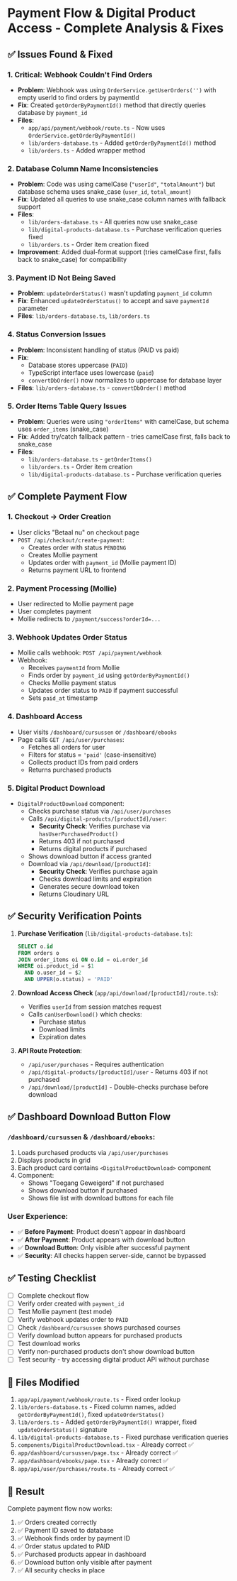 # Payment Flow & Digital Product Access - Complete Analysis & Fixes

## ✅ Issues Found & Fixed

### 1. **Critical: Webhook Couldn't Find Orders**
   - **Problem**: Webhook was using `OrderService.getUserOrders('')` with empty userId to find orders by paymentId
   - **Fix**: Created `getOrderByPaymentId()` method that directly queries database by `payment_id`
   - **Files**: 
     - `app/api/payment/webhook/route.ts` - Now uses `OrderService.getOrderByPaymentId()`
     - `lib/orders-database.ts` - Added `getOrderByPaymentId()` method
     - `lib/orders.ts` - Added wrapper method

### 2. **Database Column Name Inconsistencies**
   - **Problem**: Code was using camelCase (`"userId"`, `"totalAmount"`) but database schema uses snake_case (`user_id`, `total_amount`)
   - **Fix**: Updated all queries to use snake_case column names with fallback support
   - **Files**:
     - `lib/orders-database.ts` - All queries now use snake_case
     - `lib/digital-products-database.ts` - Purchase verification queries fixed
     - `lib/orders.ts` - Order item creation fixed
   - **Improvement**: Added dual-format support (tries camelCase first, falls back to snake_case) for compatibility

### 3. **Payment ID Not Being Saved**
   - **Problem**: `updateOrderStatus()` wasn't updating `payment_id` column
   - **Fix**: Enhanced `updateOrderStatus()` to accept and save `paymentId` parameter
   - **Files**: `lib/orders-database.ts`, `lib/orders.ts`

### 4. **Status Conversion Issues**
   - **Problem**: Inconsistent handling of status (PAID vs paid)
   - **Fix**: 
     - Database stores uppercase (`PAID`)
     - TypeScript interface uses lowercase (`paid`)
     - `convertDbOrder()` now normalizes to uppercase for database layer
   - **Files**: `lib/orders-database.ts` - `convertDbOrder()` method

### 5. **Order Items Table Query Issues**
   - **Problem**: Queries were using `"orderItems"` with camelCase, but schema uses `order_items` (snake_case)
   - **Fix**: Added try/catch fallback pattern - tries camelCase first, falls back to snake_case
   - **Files**: 
     - `lib/orders-database.ts` - `getOrderItems()`
     - `lib/orders.ts` - Order item creation
     - `lib/digital-products-database.ts` - Purchase verification queries

## ✅ Complete Payment Flow

### 1. **Checkout → Order Creation**
   - User clicks "Betaal nu" on checkout page
   - `POST /api/checkout/create-payment`:
     - Creates order with status `PENDING`
     - Creates Mollie payment
     - Updates order with `payment_id` (Mollie payment ID)
     - Returns payment URL to frontend

### 2. **Payment Processing (Mollie)**
   - User redirected to Mollie payment page
   - User completes payment
   - Mollie redirects to `/payment/success?orderId=...`

### 3. **Webhook Updates Order Status**
   - Mollie calls webhook: `POST /api/payment/webhook`
   - Webhook:
     - Receives `paymentId` from Mollie
     - Finds order by `payment_id` using `getOrderByPaymentId()`
     - Checks Mollie payment status
     - Updates order status to `PAID` if payment successful
     - Sets `paid_at` timestamp

### 4. **Dashboard Access**
   - User visits `/dashboard/cursussen` or `/dashboard/ebooks`
   - Page calls `GET /api/user/purchases`:
     - Fetches all orders for user
     - Filters for status = `'paid'` (case-insensitive)
     - Collects product IDs from paid orders
     - Returns purchased products

### 5. **Digital Product Download**
   - `DigitalProductDownload` component:
     - Checks purchase status via `/api/user/purchases`
     - Calls `/api/digital-products/[productId]/user`:
       - **Security Check**: Verifies purchase via `hasUserPurchasedProduct()`
       - Returns 403 if not purchased
       - Returns digital products if purchased
     - Shows download button if access granted
     - Download via `/api/download/[productId]`:
       - **Security Check**: Verifies purchase again
       - Checks download limits and expiration
       - Generates secure download token
       - Returns Cloudinary URL

## ✅ Security Verification Points

1. **Purchase Verification** (`lib/digital-products-database.ts`):
   ```sql
   SELECT o.id 
   FROM orders o 
   JOIN order_items oi ON o.id = oi.order_id 
   WHERE oi.product_id = $1 
     AND o.user_id = $2 
     AND UPPER(o.status) = 'PAID'
   ```

2. **Download Access Check** (`app/api/download/[productId]/route.ts`):
   - Verifies `userId` from session matches request
   - Calls `canUserDownload()` which checks:
     - Purchase status
     - Download limits
     - Expiration dates

3. **API Route Protection**:
   - `/api/user/purchases` - Requires authentication
   - `/api/digital-products/[productId]/user` - Returns 403 if not purchased
   - `/api/download/[productId]` - Double-checks purchase before download

## ✅ Dashboard Download Button Flow

### `/dashboard/cursussen` & `/dashboard/ebooks`:
1. Loads purchased products via `/api/user/purchases`
2. Displays products in grid
3. Each product card contains `<DigitalProductDownload>` component
4. Component:
   - Shows "Toegang Geweigerd" if not purchased
   - Shows download button if purchased
   - Shows file list with download buttons for each file

### User Experience:
- ✅ **Before Payment**: Product doesn't appear in dashboard
- ✅ **After Payment**: Product appears with download button
- ✅ **Download Button**: Only visible after successful payment
- ✅ **Security**: All checks happen server-side, cannot be bypassed

## ✅ Testing Checklist

- [ ] Complete checkout flow
- [ ] Verify order created with `payment_id`
- [ ] Test Mollie payment (test mode)
- [ ] Verify webhook updates order to `PAID`
- [ ] Check `/dashboard/cursussen` shows purchased courses
- [ ] Verify download button appears for purchased products
- [ ] Test download works
- [ ] Verify non-purchased products don't show download button
- [ ] Test security - try accessing digital product API without purchase

## 🔧 Files Modified

1. `app/api/payment/webhook/route.ts` - Fixed order lookup
2. `lib/orders-database.ts` - Fixed column names, added `getOrderByPaymentId()`, fixed `updateOrderStatus()`
3. `lib/orders.ts` - Added `getOrderByPaymentId()` wrapper, fixed `updateOrderStatus()` signature
4. `lib/digital-products-database.ts` - Fixed purchase verification queries
5. `components/DigitalProductDownload.tsx` - Already correct ✅
6. `app/dashboard/cursussen/page.tsx` - Already correct ✅
7. `app/dashboard/ebooks/page.tsx` - Already correct ✅
8. `app/api/user/purchases/route.ts` - Already correct ✅

## 🎯 Result

Complete payment flow now works:
1. ✅ Orders created correctly
2. ✅ Payment ID saved to database
3. ✅ Webhook finds order by payment ID
4. ✅ Order status updated to PAID
5. ✅ Purchased products appear in dashboard
6. ✅ Download button only visible after payment
7. ✅ All security checks in place

